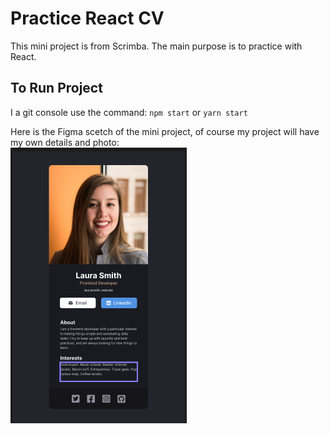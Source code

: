 # Practice React CV

This mini project is from Scrimba. The main purpose is to practice with React.

## To Run Project

I a git console use the command: `npm start` or `yarn start`

Here is the Figma scetch of the mini project, of course my project will have my own details and photo:
<br/>
<img src="https://github.com/gusmontoya/Practice-React-CV/blob/main/src/assets/Figma.png" alt="figma scetch" />

